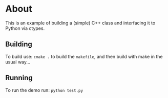 # About

This is an example of building a (simple) C++ class and interfacing it to Python via ctypes.

## Building

To build use:
`cmake .` to build the `makefile`, and then build with make in the usual way...

## Running

To run the demo run: `python test.py`
